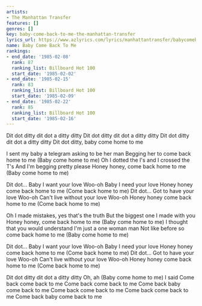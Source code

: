 ```yaml
---
artists:
- The Manhattan Transfer
features: []
genres: []
key: baby-come-back-to-me-the-manhattan-transfer
lyrics_url: https://www.azlyrics.com/lyrics/manhattantransfer/babycomebacktomethemorsecodeoflove.html
name: Baby Come Back To Me
rankings:
- end_date: '1985-02-08'
  rank: 87
  ranking_list: Billboard Hot 100
  start_date: '1985-02-02'
- end_date: '1985-02-15'
  rank: 83
  ranking_list: Billboard Hot 100
  start_date: '1985-02-09'
- end_date: '1985-02-22'
  rank: 85
  ranking_list: Billboard Hot 100
  start_date: '1985-02-16'
---
```


Dit dot ditty dit dot a ditty ditty
Dit dot ditty dit dot a ditty ditty
Dit dot ditty dit dot a ditty ditty
Dit dot ditty, baby come home to me

I sent my baby a telegram asking to be her man
Begging her to come back home to me (Baby come home to me)
Oh I dotted the I's and I crossed the T's
And I'm begging pretty please
Honey honey, come back home to me (Baby come home to me)

Dit dot...
Baby I want your love
Woo-oh
Baby I need your love
Honey honey come back home to me (Come back home to me)
Dit dot...
Got to have your love
Woo-oh
Can't live without your love
Woo-oh
Honey honey come back home to me (Come back home to me)

Oh I made mistakes, yes that's the truth
But the biggest one I made with you
Honey honey, come back home to me (Baby come home to me)
I thought that you would understand
I'm just a one woman man
Not like before so come back home to me (Baby come home to me)

Dit dot...
Baby I want your love
Woo-oh
Baby I need your love
Honey honey come back home to me (Come back home to me)
Dit dot...
Got to have your love
Woo-oh
Can't live without your love
Woo-oh
Honey honey come back home to me (Come back home to me)

Dit dot ditty dit dot a ditty ditty
Oh, ah (Baby come home to me)
I said
Come back come back to me
Come back come back to me
Come back baby come back to me
Come back come back to me
Come back come back to me
Come back baby come back to me



